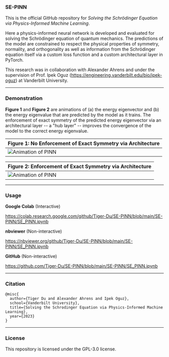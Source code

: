### SE-PINN

This is the official GitHub repository for _Solving the Schrödinger Equation via Physics-Informed Machine Learning_.

Here a physics-informed neural network is developed and evaluated for solving the Schrödinger equation of quantum mechanics. The predictions of the model are constrained to respect the physical properties of symmetry, normality, and orthogonality as well as information from the Schrödinger equation itself via a custom loss function and a custom architectural layer in PyTorch.

This research was in collaboration with Alexander Ahrens and under the supervision of Prof. Ipek Oguz (https://engineering.vanderbilt.edu/bio/ipek-oguz) at Vanderbilt University.

---

### Demonstration

__Figure 1__ and __Figure 2__ are animations of (a) the energy eigenvector and (b) the energy eigenvalue that are predicted by the model as it trains. The enforcement of exact symmetry of the predicted energy eigenvector via an architectural layer -- a "hub layer" -- improves the convergence of the model to the correct energy eigenvalue.

| **Figure 1**: No Enforcement of Exact Symmetry via Architecture |
| --- |
| ![Animation of PINN](assets/animation%20(no%20symmetry).gif) |

| **Figure 2**: Enforcement of Exact Symmetry via Architecture |
| --- |
| ![Animation of PINN](assets/animation.gif) |

---

### Usage

__Google Colab__ (Interactive)

https://colab.research.google.com/github/Tiger-Du/SE-PINN/blob/main/SE-PINN/SE_PINN.ipynb

__nbviewer__ (Non-interactive)

https://nbviewer.org/github/Tiger-Du/SE-PINN/blob/main/SE-PINN/SE_PINN.ipynb

__GitHub__ (Non-interactive)

https://github.com/Tiger-Du/SE-PINN/blob/main/SE-PINN/SE_PINN.ipynb

---

### Citation

```
@misc{
  author={Tiger Du and Alexander Ahrens and Ipek Oguz},
  school={Vanderbilt University},
  title={Solving the Schrodinger Equation via Physics-Informed Machine Learning},
  year={2023}
}
```

---

### License

This repository is licensed under the GPL-3.0 license.
